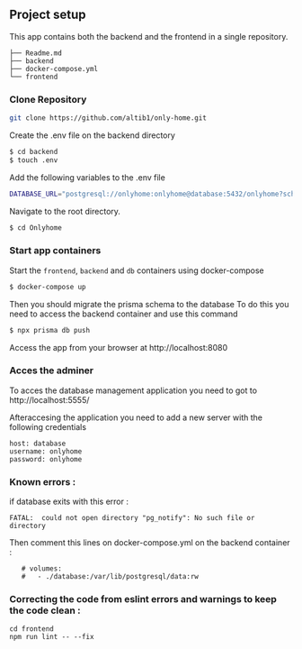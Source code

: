 ## Project setup
This app contains both the backend and the frontend in a single repository.
```	
├── Readme.md
├── backend
├── docker-compose.yml
└── frontend
```

### Clone Repository

```bash
git clone https://github.com/altib1/only-home.git

```
Create the .env file on the backend directory

```bash
$ cd backend
$ touch .env
```
Add the following variables to the .env file

```bash
DATABASE_URL="postgresql://onlyhome:onlyhome@database:5432/onlyhome?schema=public"
```

Navigate to the root directory.

```bash
$ cd Onlyhome
```
### Start app containers

Start the `frontend`, `backend` and `db` containers using docker-compose

```	bash
$ docker-compose up
```

Then you should migrate the prisma schema to the database
To do this you need to access the backend container and use this command

```	bash
$ npx prisma db push
```

Access the app from your browser at http://localhost:8080


### Acces the adminer

To acces the database management application you need to got to http://localhost:5555/

Afteraccesing the application you need to add a new server with the following credentials
```
host: database
username: onlyhome
password: onlyhome
```

### Known errors : 

if database exits with this error : 
```
FATAL:  could not open directory "pg_notify": No such file or directory
```

Then comment this lines on docker-compose.yml on the backend container : 
```
   # volumes:
   #   - ./database:/var/lib/postgresql/data:rw
```

### Correcting the code from eslint errors and warnings to keep the code clean : 

```
cd frontend
npm run lint -- --fix
```

